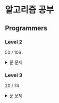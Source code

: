# 알고리즘 공부

## Programmers

### Level 2

50 / 106

<details>
<summary>푼 문제</summary>
- 1844 게임 맵 최단거리
- 12899 124 나라의 숫자
- 12909 올바른 괄호
- 12911 다음 큰 숫자
- 12913 땅따먹기
- 12914 멀리 뛰기
- 12924 숫자의 표현
- 12939 최댓값과 최솟값
- 12941 최솟값 만들기
- 12945 피보나치 수
- 12949 행렬의 곱셈
- 12951 JadenCase 문자열 만들기
- 12973 짝지어 제거하기
- 12953 N개의 최소공배수
- 12980 점프와 순간이동
- 12985 예상 대진표
- 12981 영어 끝말잇기
- 17677 [1차] 뉴스 클러스터링
- 17680 [1차] 캐시
- 17684 [3차] 압축
- 17687 [3차] n진수 게임
- 42577 전화번호 목록
- 42578 의상
- 42583 다리를 지나는 트럭
- 42584 주식가격
- 42586 기능개발
- 42587 프로세스
- 42626 더 맵게
- 42746 가장 큰 수
- 42747 H-Index
- 42836 소수 찾기
- 42842 카펫
- 42860 조이스틱
- 42885 구명보트
- 42883 큰 수 만들기
- 43165 타겟 넘버
- 49993 스킬트리
- 49994 방문 길이
- 64065 튜플
- 70129 이진 변환 반복하기
- 76502 괄호 회전하기
- 84512 모음사전
- 86971 전력망을 둘로 나누기
- 87390 n^2 배열 자르기
- 87946 피로도
- 92335 k진수에서 소수 개수 구하기
- 92341 주차 요금 계산
- 131127 할인행사
- 131701 연속 부분 수열 합의 개수
- 138476 귤 고르기
</details>

### Level 3

20 / 74

<details>
<summary>푼 문제</summary>
- 12927 야근 지수
- 12938 최고의 집합
- 12979 기지국 설치
- 12987 숫자 게임
- 42579 베스트앨범
- 42627 디스크 컨트롤러
- 42628 이중우선순위큐
- 42861 섬 연결하기
- 42884 단속카메라
- 42895 N으로 표현
- 42898 등굣길
- 43105 정수 삼각형
- 43162 네트워크
- 43163 단어 변환
- 43164 여행경로
- 43238 입국심사
- 49189 가장 먼 노드
- 49191 순위
- 84021 퍼즐 조각 채우기
- 87694 아이템 줍기
</details>

